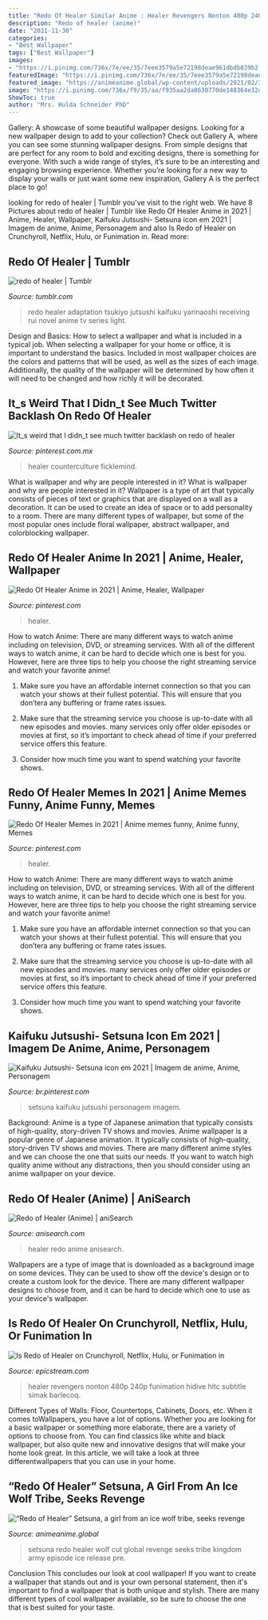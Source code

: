 ```yaml
---
title: "Redo Of Healer Similar Anime : Healer Revengers Nonton 480p 240p Funimation Hidive Hitc Subtitle Simak Barlecoq"
description: "Redo of healer (anime)"
date: "2021-11-30"
categories:
- "Best Wallpaper"
tags: ["Best Wallpaper"]
images:
- "https://i.pinimg.com/736x/7e/ee/35/7eee3579a5e72198deae961dbdb839b2.jpg"
featuredImage: "https://i.pinimg.com/736x/7e/ee/35/7eee3579a5e72198deae961dbdb839b2.jpg"
featured_image: "https://animeanime.global/wp-content/uploads/2021/02/384798.jpg"
image: "https://i.pinimg.com/736x/f9/35/aa/f935aa2da8630770de148364e32dd51e.jpg"
ShowToc: true
author: "Mrs. Hulda Schneider PhD"
---
```



Gallery: A showcase of some beautiful wallpaper designs.
Looking for a new wallpaper design to add to your collection? Check out Gallery A, where you can see some stunning wallpaper designs. From simple designs that are perfect for any room to bold and exciting designs, there is something for everyone. With such a wide range of styles, it’s sure to be an interesting and engaging browsing experience. Whether you’re looking for a new way to display your walls or just want some new inspiration, Gallery A is the perfect place to go!
		
		
		
		
		
		
		
	

		
looking for redo of healer | Tumblr you've visit to the right web. We have 8 Pictures about redo of healer | Tumblr like Redo Of Healer Anime in 2021 | Anime, Healer, Wallpaper, Kaifuku Jutsushi- Setsuna icon em 2021 | Imagem de anime, Anime, Personagem and also Is Redo of Healer on Crunchyroll, Netflix, Hulu, or Funimation in. Read more:
		
    
## Redo Of Healer | Tumblr

<img loading=lazy src="https://66.media.tumblr.com/341f9a7b4161a1136047f1dc079e9dd8/2fbe6d5310ee3299-c4/s500x750/f2c6f0bb231fa7456e33e86fe94b4c39e6b07e7b.jpg" onerror="this.onerror=null;this.src='https://tse4.mm.bing.net/th?id=OIP._9q9RK16LhgN9d_OjpDBwwHaKP&amp;pid=15.1';" alt="redo of healer | Tumblr">

_Source: tumblr.com_

>redo healer adaptation tsukiyo jutsushi kaifuku yarinaoshi receiving rui novel anime tv series light. 

	

Design and Basics: How to select a wallpaper and what is included in a typical job.
When selecting a wallpaper for your home or office, it is important to understand the basics. Included in most wallpaper choices are the colors and patterns that will be used, as well as the sizes of each image. Additionally, the quality of the wallpaper will be determined by how often it will need to be changed and how richly it will be decorated.

    
## It_s Weird That I Didn_t See Much Twitter Backlash On Redo Of Healer

<img loading=lazy src="https://i.pinimg.com/736x/d2/34/e7/d234e7ad2d080e249a76c58a6b1030ad.jpg" onerror="this.onerror=null;this.src='https://tse2.mm.bing.net/th?id=OIP.onzLEAb9peX44O9JkGLKYQHaHa&amp;pid=15.1';" alt="It_s weird that I didn_t see much twitter backlash on redo of healer">

_Source: pinterest.com.mx_

>healer counterculture ficklemind. 

	

What is wallpaper and why are people interested in it?
What is wallpaper and why are people interested in it?
Wallpaper is a type of art that typically consists of pieces of text or graphics that are displayed on a wall as a decoration. It can be used to create an idea of space or to add personality to a room. There are many different types of wallpaper, but some of the most popular ones include floral wallpaper, abstract wallpaper, and colorblocking wallpaper.

    
## Redo Of Healer Anime In 2021 | Anime, Healer, Wallpaper

<img loading=lazy src="https://i.pinimg.com/736x/3e/a7/e2/3ea7e2d4ac87d171118c313403a509f7.jpg" onerror="this.onerror=null;this.src='https://tse1.mm.bing.net/th?id=OIP.bSL0qpdacO1db9ygMtuJLwHaIV&amp;pid=15.1';" alt="Redo Of Healer Anime in 2021 | Anime, Healer, Wallpaper">

_Source: pinterest.com_

>healer. 

	

How to watch Anime: There are many different ways to watch anime including on television, DVD, or streaming services.
With all of the different ways to watch anime, it can be hard to decide which one is best for you. However, here are three tips to help you choose the right streaming service and watch your favorite anime!
1. Make sure you have an affordable internet connection so that you can watch your shows at their fullest potential. This will ensure that you don’tera any buffering or frame rates issues.

2. Make sure that the streaming service you choose is up-to-date with all new episodes and movies. many services only offer older episodes or movies at first, so it’s important to check ahead of time if your preferred service offers this feature.

3. Consider how much time you want to spend watching your favorite shows.

    
## Redo Of Healer Memes In 2021 | Anime Memes Funny, Anime Funny, Memes

<img loading=lazy src="https://i.pinimg.com/736x/f9/35/aa/f935aa2da8630770de148364e32dd51e.jpg" onerror="this.onerror=null;this.src='https://tse1.mm.bing.net/th?id=OIP.o1w3twWUNXUOmzU692ZnGQHaMP&amp;pid=15.1';" alt="Redo Of Healer Memes in 2021 | Anime memes funny, Anime funny, Memes">

_Source: pinterest.com_

>healer. 

	

How to watch Anime: There are many different ways to watch anime including on television, DVD, or streaming services.
With all of the different ways to watch anime, it can be hard to decide which one is best for you. However, here are three tips to help you choose the right streaming service and watch your favorite anime!
1. Make sure you have an affordable internet connection so that you can watch your shows at their fullest potential. This will ensure that you don’tera any buffering or frame rates issues.

2. Make sure that the streaming service you choose is up-to-date with all new episodes and movies. many services only offer older episodes or movies at first, so it’s important to check ahead of time if your preferred service offers this feature.

3. Consider how much time you want to spend watching your favorite shows.

    
## Kaifuku Jutsushi- Setsuna Icon Em 2021 | Imagem De Anime, Anime, Personagem

<img loading=lazy src="https://i.pinimg.com/736x/7e/ee/35/7eee3579a5e72198deae961dbdb839b2.jpg" onerror="this.onerror=null;this.src='https://tse1.mm.bing.net/th?id=OIP.48Vn_j9X7e2u2Tw2yzFXPQHaHa&amp;pid=15.1';" alt="Kaifuku Jutsushi- Setsuna icon em 2021 | Imagem de anime, Anime, Personagem">

_Source: br.pinterest.com_

>setsuna kaifuku jutsushi personagem imagem. 

	

Background: Anime is a type of Japanese animation that typically consists of high-quality, story-driven TV shows and movies.
Anime wallpaper is a popular genre of Japanese animation. It typically consists of high-quality, story-driven TV shows and movies. There are many different anime styles and we can choose the one that suits our needs. If you want to watch high quality anime without any distractions, then you should consider using an anime wallpaper on your device.

    
## Redo Of Healer (Anime) | AniSearch

<img loading=lazy src="https://cdn.anisearch.com/images/anime/screen/14/14794/full/453866.jpg" onerror="this.onerror=null;this.src='https://tse3.mm.bing.net/th?id=OIP.LrLi4OTYE1QElNJEGwJWIgHaEK&amp;pid=15.1';" alt="Redo of Healer (Anime) | aniSearch">

_Source: anisearch.com_

>healer redo anime anisearch. 

	

Wallpapers are a type of image that is downloaded as a background image on some devices. They can be used to show off the device's design or to create a custom look for the device. There are many different wallpaper designs to choose from, and it can be hard to decide which one to use as your device's wallpaper.

    
## Is Redo Of Healer On Crunchyroll, Netflix, Hulu, Or Funimation In

<img loading=lazy src="http://cdn.epicstream.com/assets/uploads/ckeditor/images/1613580217_redo3.png" onerror="this.onerror=null;this.src='https://tse3.mm.bing.net/th?id=OIP.epTp_E06j_B0p_hVT0AnjgHaDs&amp;pid=15.1';" alt="Is Redo of Healer on Crunchyroll, Netflix, Hulu, or Funimation in">

_Source: epicstream.com_

>healer revengers nonton 480p 240p funimation hidive hitc subtitle simak barlecoq. 

	

Different Types of Walls: Floor, Countertops, Cabinets, Doors, etc.
When it comes toWallpapers, you have a lot of options. Whether you are looking for a basic wallpaper or something more elaborate, there are a variety of options to choose from. You can find classics like white and black wallpaper, but also quite new and innovative designs that will make your home look great. In this article, we will take a look at three differentwallpapers that you can use in your home.

    
## “Redo Of Healer” Setsuna, A Girl From An Ice Wolf Tribe, Seeks Revenge

<img loading=lazy src="https://animeanime.global/wp-content/uploads/2021/02/384798.jpg" onerror="this.onerror=null;this.src='https://tse2.mm.bing.net/th?id=OIP.-67WnOtUUCKWCHaNd32LpQHaEK&amp;pid=15.1';" alt="“Redo of Healer” Setsuna, a girl from an ice wolf tribe, seeks revenge">

_Source: animeanime.global_

>setsuna redo healer wolf cut global revenge seeks tribe kingdom army episode ice release pre. 

	

Conclusion
This concludes our look at cool wallpaper! If you want to create a wallpaper that stands out and is your own personal statement, then it's important to find a wallpaper that is both unique and stylish. There are many different types of cool wallpaper available, so be sure to choose the one that is best suited for your taste.

